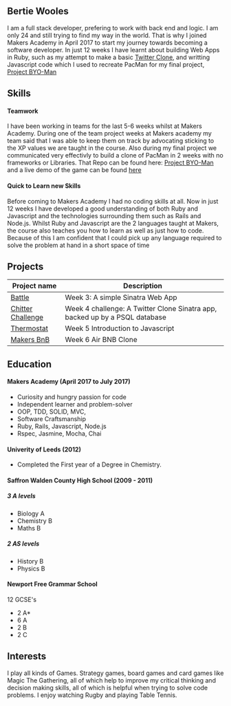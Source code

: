 ## Bertie Wooles

I am a full stack developer, prefering to work with back end and logic.
I am only 24 and still trying to find my way in the world. That is why I joined Makers Academy in April 2017 to start my journey towards becoming a software developer. In just 12 weeks I have learnt about building Web Apps in Ruby, such as my attempt to make a basic [Twitter Clone](https://github.com/BertZZ/chitter-challenge), and writting Javascript code which I used to recreate PacMan for my final project, [Project BYO-Man](https://github.com/BertZZ/project_byoman)

## Skills

#### Teamwork

I have been working in teams for the last 5-6 weeks whilst at Makers Academy. During one of the team project weeks at Makers academy my team said that I was able to keep them on track by advocating sticking to the XP values we are taught in the course. Also during my final project we communicated very effectivly to build a clone of PacMan in 2 weeks with no frameworks or Libraries. That Repo can be found here: [Project BYO-Man](https://github.com/BertZZ/project_byoman) and a live demo of the game can be found [here](https://project-byo-man.herokuapp.com/)


#### Quick to Learn new Skills
Before coming to Makers Academy I had no coding skills at all. Now in just 12 weeks I have developed a good understanding of both Ruby and Javascript and the technologies surrounding them such as Rails and Node.js. Whilst Ruby and Javascript are the 2 languages taught at Makers, the course also teaches you how to learn as well as just how to code. Because of this I am confident that I could pick up any language required to solve the problem at hand in a short space of time

## Projects 

| Project name  | Description | 
| ------------- | ------------- |
| [Battle](https://github.com/BertZZ/Battle)  | Week 3: A simple Sinatra Web App |
| [Chitter Challenge](https://github.com/BertZZ/chitter-challenge)| Week 4 challenge: A Twitter Clone Sinatra app, backed up by a PSQL database  |
|[Thermostat](https://github.com/BertZZ/Thermostat)|Week 5 Introduction to Javascript |
|[Makers BnB](https://github.com/BertZZ/makers_bnb)|Week 6 Air BNB Clone|

## Education

#### Makers Academy (April 2017 to July 2017)

- Curiosity and hungry passion for code
- Independent learner and problem-solver
- OOP, TDD, SOLID, MVC,
- Software Craftsmanship
- Ruby, Rails, Javascript, Node.js
- Rspec, Jasmine, Mocha, Chai

#### Univerity of Leeds (2012)

- Completed the First year of a Degree in Chemistry.

#### Saffron Walden County High School (2009 - 2011)
##### 3 A levels
- Biology A 
- Chemistry B
- Maths B
##### 2 AS levels
- History B
- Physics B

#### Newport Free Grammar School 
12 GCSE's 
- 2 A* 
- 6 A
- 2 B
- 2 C


## Interests
I play all kinds of Games. Strategy games, board games and card games like Magic The Gathering, all of which help to improve my critical thinking and decision making skills, all of which is helpful when trying to solve code problems. I enjoy watching Rugby and playing Table Tennis.
